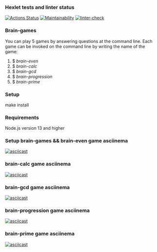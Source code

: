 ### Hexlet tests and linter status

[![Actions Status](https://github.com/Syrupred/frontend-project-lvl1/workflows/hexlet-check/badge.svg)](https://github.com/Syrupred/frontend-project-lvl1/actions)
[![Maintainability](https://api.codeclimate.com/v1/badges/a99a88d28ad37a79dbf6/maintainability)](https://codeclimate.com/github/Syrupred/frontend-project-lvl1)
[![linter-check](https://github.com/Syrupred/frontend-project-lvl1/actions/workflows/linter-check.yml/badge.svg)](https://github.com/Syrupred/frontend-project-lvl1/actions/workflows/linter-check.yml)

### Brain-games

You can play 5 games by answering questions at the command line.
Each game can be invoked on the command line by writing the name of the game:

1. $ *brain-even*
2. $ *brain-calc*
3. $ *brain-gcd*
4. $ *brain-progression*
5. $ *brain-prime*

### Setup

make install

### Requirements

Node.js version 13 and higher

### Setup brain-games && brain-even game asciinema

[![asciicast](https://asciinema.org/a/rnM0rIhIrHH1ryXlK4TiXdmYm.svg)](https://asciinema.org/a/rnM0rIhIrHH1ryXlK4TiXdmYm)

### brain-calc game asciinema

[![asciicast](https://asciinema.org/a/4nyiTdXjbMMxd5yu9k8aXvwZz.svg)](https://asciinema.org/a/4nyiTdXjbMMxd5yu9k8aXvwZz)

### brain-gcd game asciinema

[![asciicast](https://asciinema.org/a/DOMhwTlAkmwA80r6jojI0CpsP.svg)](https://asciinema.org/a/DOMhwTlAkmwA80r6jojI0CpsP)

### brain-progression game asciinema

[![asciicast](https://asciinema.org/a/YdnzV8AOUeEmDkIS1Nbm2lVCw.svg)](https://asciinema.org/a/YdnzV8AOUeEmDkIS1Nbm2lVCw)

### brain-prime game asciinema

[![asciicast](https://asciinema.org/a/mEUBBZZ7owkUQrL27BjKczYpo.svg)](https://asciinema.org/a/mEUBBZZ7owkUQrL27BjKczYpo)
